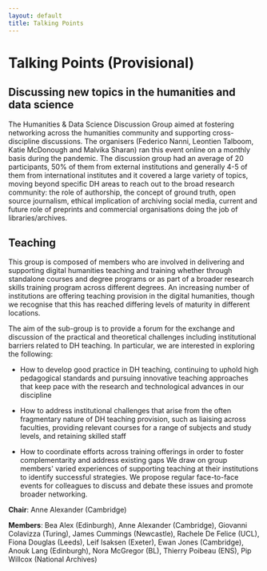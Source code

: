 ```yaml
---
layout: default
title: Talking Points
---
```


# Talking Points (Provisional)

## Discussing new topics in the humanities and data science


The Humanities & Data Science Discussion Group aimed at fostering networking across the humanities community and supporting cross-discipline discussions. The organisers (Federico Nanni, Leontien Talboom, Katie McDonough and Malvika Sharan) ran this event online on a monthly basis during the pandemic. The discussion group had an average of 20 participants, 50% of them from external institutions and generally 4-5 of them from international institutes and it covered a large variety of topics, moving beyond specific DH areas to reach out to the broad research community: the role of authorship, the concept of ground truth, open source journalism, ethical implication of archiving social media, current and future role of preprints and commercial organisations doing the job of libraries/archives.


## Teaching

This group is composed of members who are involved in delivering and supporting digital humanities teaching and training whether through standalone courses and degree programs or as part of a broader research skills training program across different degrees. An increasing number of institutions are offering teaching provision in the digital humanities, though we recognise that this has reached differing levels of maturity in different locations.

The aim of the sub-group is to provide a forum for the exchange and discussion of the practical and theoretical challenges including institutional barriers related to DH teaching. In particular, we are interested in exploring the following:

- How to develop good practice in DH teaching, continuing to uphold high pedagogical standards and pursuing innovative teaching approaches that keep pace with the research and technological advances in our discipline

- How to address institutional challenges that arise from the often fragmentary nature of DH teaching provision, such as liaising across faculties, providing relevant courses for a range of subjects and study levels, and retaining skilled staff

- How to coordinate efforts across training offerings in order to foster complementarity and address existing gaps
We draw on group members' varied experiences of supporting teaching at their institutions to identify successful strategies. We propose regular face-to-face events for colleagues to discuss and debate these issues and promote broader networking.

**Chair**: Anne Alexander (Cambridge)

**Members**: Bea Alex (Edinburgh), Anne Alexander (Cambridge), Giovanni Colavizza (Turing), James Cummings (Newcastle), Rachele De Felice (UCL), Fiona Douglas (Leeds), Leif Isaksen (Exeter), Ewan Jones (Cambridge), Anouk Lang (Edinburgh), Nora McGregor (BL), Thierry Poibeau (ENS), Pip Willcox (National Archives)

